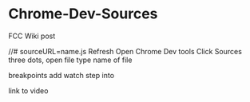# Chrome-Dev-Sources
FCC Wiki post

//# sourceURL=name.js
Refresh
Open Chrome Dev tools
Click Sources
three dots, open file
type name of file

breakpoints
add watch
step into

link to video
